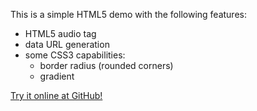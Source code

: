 This is a simple HTML5 demo with the following features:

 * HTML5 audio tag
 * data URL generation
 * some CSS3 capabilities:
    * border radius (rounded corners)
	* gradient

[Try it online at GitHub!](http://attilammagyar.github.com/html5-synth/)

